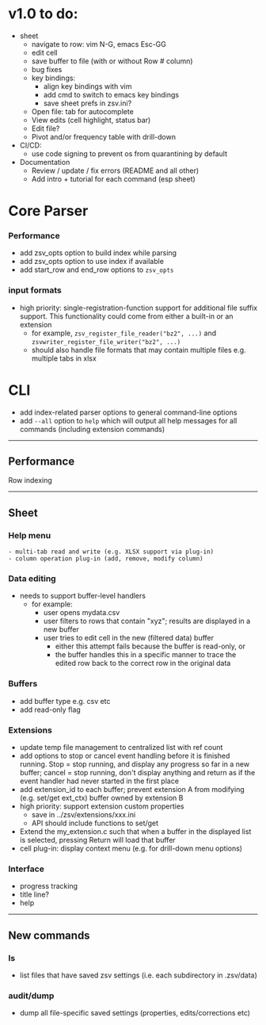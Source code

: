 # v1.0 to do:
- sheet
  - navigate to row: vim N-G, emacs Esc-GG
  - edit cell
  - save buffer to file (with or without Row # column)
  - bug fixes
  - key bindings:
    - align key bindings with vim
    - add cmd to switch to emacs key bindings
    - save sheet prefs in zsv.ini?
  - Open file: tab for autocomplete
  - View edits (cell highlight, status bar)
  - Edit file?
  - Pivot and/or frequency table with drill-down
- CI/CD:
  - use code signing to prevent os from quarantining by default
- Documentation
  - Review / update / fix errors (README and all other)
  - Add intro + tutorial for each command (esp sheet)

# Core Parser

### Performance
- add zsv_opts option to build index while parsing
- add zsv_opts option to use index if available
- add start_row and end_row options to `zsv_opts`

### input formats
- high priority: single-registration-function support for additional file suffix support. This functionality could come from either a built-in or an extension
  - for example, `zsv_register_file_reader("bz2", ...)` and `zsvwriter_register_file_writer("bz2", ...)`
  - should also handle file formats that may contain multiple files e.g. multiple tabs in xlsx

# CLI
- add index-related parser options to general command-line options
- add `--all` option to `help` which will output all help messages for all commands (including extension commands)

---
## Performance
Row indexing

---

## Sheet
### Help menu
    - multi-tab read and write (e.g. XLSX support via plug-in)
    - column operation plug-in (add, remove, modify column)

### Data editing
- needs to support buffer-level handlers
  - for example:
    - user opens mydata.csv
    - user filters to rows that contain "xyz"; results are displayed in a new buffer
    - user tries to edit cell in the new (filtered data) buffer
      - either this attempt fails because the buffer is read-only, or
      - the buffer handles this in a specific manner to trace the edited row back to the correct row in the original data

### Buffers
- add buffer type e.g. csv etc
- add read-only flag

### Extensions
- update temp file management to centralized list with ref count
- add options to stop or cancel event handling before it is finished running. Stop = stop running, and display any progress so far in a new buffer;
  cancel = stop running, don't display anything and return as if the event handler had never started in the first place
- add extension_id to each buffer; prevent extension A from modifying (e.g. set/get ext_ctx) buffer owned by extension B
- high priority: support extension custom properties
  - save in ../zsv/extensions/xxx.ini
  - API should include functions to set/get
- Extend the my_extension.c such that when a buffer in the displayed list is selected, pressing Return will load that buffer
- cell plug-in: display context menu (e.g. for drill-down menu options)

### Interface
- progress tracking
- title line?
- help

---

## New commands

### ls
- list files that have saved zsv settings (i.e. each subdirectory in .zsv/data)

### audit/dump
- dump all file-specific saved settings (properties, edits/corrections etc)
